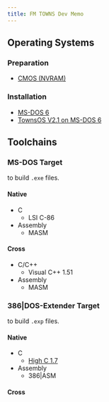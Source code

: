 ```yaml
---
title: FM TOWNS Dev Memo
---
```


## Operating Systems

### Preparation

- [CMOS (NVRAM)](./etc/cmos.md)

### Installation

- [MS-DOS 6](./os/dos6.md)
- [TownsOS V2.1 on MS-DOS 6](./os/tos-dos6.md)

## Toolchains

### MS-DOS Target

to build `.exe` files.

#### Native

- C
   - LSI C-86
- Assembly
   - MASM

#### Cross

- C/C++
   - Visual C++ 1.51
- Assembly
   - MASM

### 386|DOS-Extender Target

to build `.exp` files.

#### Native

- C
   - [High C 1.7](./langs/highc17.md)
- Assembly
   - 386|ASM

#### Cross
